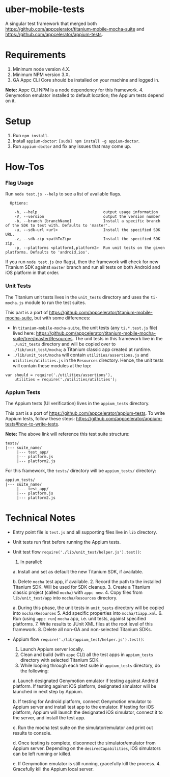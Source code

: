 # uber-mobile-tests

A singular test framework that merged both https://github.com/appcelerator/titanium-mobile-mocha-suite and https://github.com/appcelerator/appium-tests.

# Requirements

1. Minimum node version 4.X.
2. Minimum NPM version 3.X.
3. GA Appc CLI Core should be installed on your machine and logged in.

  **Note:** Appc CLI NPM is a node dependency for this framework.
4. Genymotion emulator installed to default location; the Appium tests depend on it.

# Setup

1. Run `npm install`.
2. Install `appium-doctor`: `[sudo] npm install -g appium-doctor`.
3. Run `appium-doctor` and fix any issues that may come up.

# How-Tos

### Flag Usage

Run `node test.js --help` to see a list of available flags.

```
  Options:

    -h, --help                             output usage information
    -V, --version                          output the version number
    -b, --branch [branchName]              Install a specific branch of the SDK to test with. Defaults to 'master'.
    -u, --sdk-url <url>                    Install the specified SDK URL.
    -z, --sdk-zip <pathToZip>              Install the specified SDK zip.
    -p, --platforms <platform1,platform2>  Run unit tests on the given platforms. Defaults to 'android,ios'.
```

If you run `node test.js` (no flags), then the framework will check for new Titanium SDK against `master` branch
and run all tests on both Android and iOS platform in that order.

### Unit Tests

The Titanium unit tests lives in the `unit_tests` directory and uses the `ti-mocha.js` module to run the test suites.

This part is a port of https://github.com/appcelerator/titanium-mobile-mocha-suite, but with some differences:

* In `titanium-mobile-mocha-suite`, the unit tests (any `ti.*.test.js` file) lived here: https://github.com/appcelerator/titanium-mobile-mocha-suite/tree/master/Resources.
The unit tests in this framework live in the `./unit_tests` directory and will be copied over to `./lib/unit_test/mocha`; a Titanium classic app created at runtime.
* `./lib/unit_test/mocha` will contain `utilities/assertions.js` and `utilities/utilities.js` in the `Resources` directory. Hence, the unit tests will contain these
modules at the top:

```
var should = require('./utilities/assertions'),
	utilities = require('./utilities/utilities');
```

### Appium Tests

The Appium tests (UI verification) lives in the `appium_tests` directory.

This part is a port of https://github.com/appcelerator/appium-tests. To write Appium tests, follow these steps: https://github.com/appcelerator/appium-tests#how-to-write-tests.

**Note:** The above link will reference this test suite structure:

```
tests/
|--- suite_name/
	 |--- test_app/
	 |--- platform.js
	 |--- platform2.js
```

For this framework, the `tests/` directory will be `appium_tests/` directory:

```
appium_tests/
|--- suite_name/
	 |--- test_app/
	 |--- platform.js
	 |--- platform2.js
```

# Technical Notes

* Entry point file is `test.js` and all supporting files live in `lib` directory.
* Unit tests run first before running the Appium tests.
* Unit test flow `require('./lib/unit_test/helper.js').test()`:

  1. In parallel:

    a. Install and set as default the new Titanium SDK, if available.

    b. Delete `mocha` test app, if available.
  2. Record the path to the installed Titanium SDK. Will be used for SDK cleanup.
  3. Create a Titanium classic project (called `mocha`) with `appc new`.
  4. Copy files from `lib/unit_test/app` into `mocha/Resources` directory.

    a. During this phase, the unit tests in `unit_tests` directory will be copied into `mocha/Resources`
  5. Add specific properties into `mocha/tiapp.xml`.
  6. Run (using `appc run`) `mocha` app, i.e. unit tests, against specified platforms.
  7. Write results to JUnit XML files at the root level of this framework.
  8. Delete all non-GA and non-selected Titanium SDKs.

* Appium flow `require('./lib/appium_test/helper.js').test()`:

  1. Launch Appium server locally.
  2. Clean and build (with `appc` CLI) all the test apps in `appium_tests` directory with selected Titanium SDK.
  3. While looping through each test suite in `appium_tests` directory, do the following:

    a. Launch designated Genymotion emulator if testing against Android platform. If testing against iOS platform, designated simulator will be launched in next step by Appium.

    b. If testing for Android platform, connect Genymotion emulator to Appium server and install test app to the emulator. If testing for iOS platform, Appium will launch the designated iOS simulator, connect it to the server, and install the test app.

    c. Run the mocha test suite on the simulator/emulator and print out results to console.

    d. Once testing is complete, disconnect the simulator/emulator from Appium server. Depending on the `desiredCapabilities`, iOS simulators can be left running or killed.

    e. If Genymotion emulator is still running, gracefully kill the process.
  4. Gracefully kill the Appium local server.
